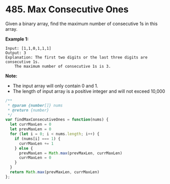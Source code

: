 # 485. Max Consecutive Ones

Given a binary array, find the maximum number of consecutive 1s in this array.

**Example 1:**
```
Input: [1,1,0,1,1,1]
Output: 3
Explanation: The first two digits or the last three digits are consecutive 1s.
    The maximum number of consecutive 1s is 3.
```

**Note:**

- The input array will only contain 0 and 1.
- The length of input array is a positive integer and will not exceed 10,000

```javascript
/**
 * @param {number[]} nums
 * @return {number}
 */
var findMaxConsecutiveOnes = function(nums) {
  let currMaxLen = 0
  let prevMaxLen = 0
  for (let i = 0; i < nums.length; i++) {
    if (nums[i] === 1) {
      currMaxLen += 1
    } else {
      prevMaxLen = Math.max(prevMaxLen, currMaxLen)
      currMaxLen = 0
    }
  }
  return Math.max(prevMaxLen, currMaxLen)
};
```
